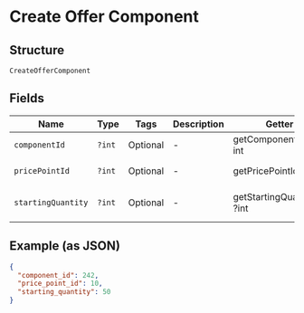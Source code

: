 
# Create Offer Component

## Structure

`CreateOfferComponent`

## Fields

| Name | Type | Tags | Description | Getter | Setter |
|  --- | --- | --- | --- | --- | --- |
| `componentId` | `?int` | Optional | - | getComponentId(): ?int | setComponentId(?int componentId): void |
| `pricePointId` | `?int` | Optional | - | getPricePointId(): ?int | setPricePointId(?int pricePointId): void |
| `startingQuantity` | `?int` | Optional | - | getStartingQuantity(): ?int | setStartingQuantity(?int startingQuantity): void |

## Example (as JSON)

```json
{
  "component_id": 242,
  "price_point_id": 10,
  "starting_quantity": 50
}
```

